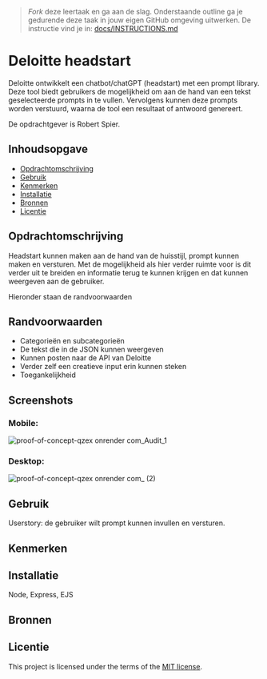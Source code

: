 > _Fork_ deze leertaak en ga aan de slag. Onderstaande outline ga je gedurende deze taak in jouw eigen GitHub omgeving uitwerken. De instructie vind je in: [docs/INSTRUCTIONS.md](docs/INSTRUCTIONS.md)

# Deloitte headstart
<!-- Geef je project een titel en schrijf in één zin wat het is -->

Deloitte ontwikkelt een chatbot/chatGPT (headstart) met een prompt library. Deze tool biedt gebruikers de mogelijkheid om aan de hand van een tekst geselecteerde prompts in te vullen. Vervolgens kunnen deze prompts worden verstuurd, waarna de tool een resultaat of antwoord genereert.

De opdrachtgever is Robert Spier.

## Inhoudsopgave

  * [Opdrachtomschrijving](#beschrijving)
  * [Gebruik](#gebruik)
  * [Kenmerken](#kenmerken)
  * [Installatie](#installatie)
  * [Bronnen](#bronnen)
  * [Licentie](#licentie)

## Opdrachtomschrijving 
<!-- Bij Beschrijving staat kort beschreven wat voor project het is en wat je hebt gemaakt -->
<!-- Voeg een mooie poster visual toe 📸 -->
<!-- Voeg een link toe naar Github Pages 🌐-->

Headstart kunnen maken aan de hand van de huisstijl, prompt kunnen maken en versturen. Met de mogelijkheid als hier verder ruimte voor is dit verder uit te breiden en informatie terug te kunnen krijgen en dat kunnen weergeven aan de gebruiker.

Hieronder staan de randvoorwaarden

## Randvoorwaarden
* Categorieën en subcategorieën
* De tekst die in de JSON kunnen weergeven
* Kunnen posten naar de API van Deloitte
* Verder zelf een creatieve input erin kunnen steken
* Toegankelijkheid

## Screenshots

### Mobile:

![proof-of-concept-qzex onrender com_Audit_1](https://github.com/Akikosophia/proof-of-concept/assets/144008863/27941fd5-6fde-415a-bf85-5be48a189158)

### Desktop:
![proof-of-concept-qzex onrender com_ (2)](https://github.com/Akikosophia/proof-of-concept/assets/144008863/83696913-1db6-4759-8559-c4ea27d51bd2)


## Gebruik
Userstory: de gebruiker wilt prompt kunnen invullen en versturen.

<!-- Bij Gebruik staat de user story, hoe het werkt en wat je er mee kan. -->

## Kenmerken
<!-- Bij Kenmerken staat welke technieken zijn gebruikt en hoe. Wat is de HTML structuur? Wat zijn de belangrijkste dingen in CSS? Wat is er met JS gedaan en hoe? Misschien heb je iets met NodeJS gedaan, of heb je een framwork of library gebruikt? -->

## Installatie
<!-- Bij Instalatie staat hoe een andere developer aan jouw repo kan werken -->
Node, Express, EJS

## Bronnen

## Licentie

This project is licensed under the terms of the [MIT license](./LICENSE).
